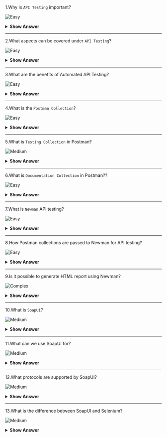 1.Why is `API Testing` important?

![Easy](https://raw.githubusercontent.com/revaturelabs/interviewquestions/aef8eff919a3b083089641381ed9a9101ed21fba/ComplexityTags/simple%20(2).svg)

<details markdown="1">
<summary><b>Show Answer</b></summary>
<blockquote markdown="1">

- API Testing is important for ensuring that the API which we built performs as expected when faced with a wide variety of expected and unexpected requests.

</blockquote>
</details>
  
---

2.What aspects can be covered under `API Testing`?

![Easy](https://raw.githubusercontent.com/revaturelabs/interviewquestions/aef8eff919a3b083089641381ed9a9101ed21fba/ComplexityTags/simple%20(2).svg)

<details markdown="1">
<summary><b>Show Answer</b></summary>
<blockquote markdown="1">

API testing can be done on the below aspects:
- `Functional Testing`: Checks API's functionality, takes payload in the form of JSON or XML and provides the response code and response body.
- `Load Testing`:  Checks the performance under the specific load and determines how much traffic the API can handle before being overloaded.
- `Security Testing`: Checks vulnerabilities like authentication and sensitive data is encrypted over HTTP and includes penetration testing validating authentication.

</blockquote>
</details>
  
---

3.What are the benefits of Automated API Testing?

![Easy](https://raw.githubusercontent.com/revaturelabs/interviewquestions/aef8eff919a3b083089641381ed9a9101ed21fba/ComplexityTags/simple%20(2).svg)

<details markdown="1"><summary><b> Show Answer</b></summary>

<blockquote markdown="1">

There are many benefits to automating API testing, including:
- **Improved accuracy**: Automated tests improves precision over manual testing.
- **Reduced cost**: Comparatively less expensive to run than manual tests.
- **Increased coverage**: Can cover a larger area of functionality than manual tests.
- **Faster feedback**: Quicker results than manual tests.
- **Easier maintenance**: Easier to maintain and update than manual tests.
- **Reduced human error**: Produce fewer errors than manual tests run by DevOps.

</blockquote>

</details>

---

4.What is the `Postman Collection`?

![Easy](https://raw.githubusercontent.com/revaturelabs/interviewquestions/aef8eff919a3b083089641381ed9a9101ed21fba/ComplexityTags/simple%20(2).svg)

<details markdown="1">
<summary><b>Show Answer</b></summary>
<blockquote markdown="1">

- `Postman Collection` is a tidy way to group our API requests together so you can save, reuse, and share them with others.
  
  
</blockquote>
</details>
  
---

5.What is `Testing Collection` in Postman?

![Medium](https://raw.githubusercontent.com/revaturelabs/interviewquestions/aef8eff919a3b083089641381ed9a9101ed21fba/ComplexityTags/Medium%20(2).svg)

<details markdown="1">
<summary><b>Show Answer</b></summary>
<blockquote markdown="1">

- Testing Collection in Postman is used for testing the behaviour of our API.
- We can communicate with other team members about how API functions or demonstrate the API’s behaviour under various circumstances.

</blockquote>
</details>
  
---
  
6.What is `Documentation Collection` in Postman??

![Easy](https://raw.githubusercontent.com/revaturelabs/interviewquestions/aef8eff919a3b083089641381ed9a9101ed21fba/ComplexityTags/simple%20(2).svg)

<details markdown="1"><summary><b> Show Answer</b></summary>

<blockquote markdown="1">

- Documentation Collection in Postman is used for documentation or showing others how to consume the API.
- Documentation should cover why the APIs used are important, and the how and why to use each endpoint, with examples.
     
</blockquote>

</details>

---

7.What is `Newman` API testing?
   
![Easy](https://raw.githubusercontent.com/revaturelabs/interviewquestions/aef8eff919a3b083089641381ed9a9101ed21fba/ComplexityTags/simple%20(2).svg)

<details markdown="1"><summary><b> Show Answer</b></summary>

<blockquote markdown="1">

- `Newman` is a command-line Collection Runner for Postman.
- We can run and test a Postman Collection directly from the command line.
- It's built with extensibility in mind and easily integrates with CI servers and build systems.
- Newman resides in the npm registry and on GitHub.

</blockquote>

</details>
  
---

8.How Postman collections are passed to Newman for API testing?
   
![Easy](https://raw.githubusercontent.com/revaturelabs/interviewquestions/aef8eff919a3b083089641381ed9a9101ed21fba/ComplexityTags/simple%20(2).svg)

<details markdown="1"><summary><b> Show Answer</b></summary>

<blockquote markdown="1">

- Newman expects or consumes the JSON version of the collection as input.
- It can be obtained by simply exporting the collection in JSON collection format from the postman or the URL of the Postman collection which is nothing but the same JSON that’s obtained by the collection export.

```
newman run {{collectionJsonPath}}
      OR
newman run {{collectionUrl}}
```

</blockquote>

</details>
  
---

9.Is it possible to generate HTML report using Newman?
   
![Complex](https://raw.githubusercontent.com/revaturelabs/interviewquestions/aef8eff919a3b083089641381ed9a9101ed21fba/ComplexityTags/Complex%20(2).svg)

<details markdown="1"><summary><b> Show Answer</b></summary>

<blockquote markdown="1">

- There are few custom node modules available for generating Newman test execution reports.
- First, we need to install the `newman-HTML-reporter` module.

```
npm install -g newman-reporter-html
```
- Once the node module is installed, it can be used along with the Newman run command as follows:

```
newman run Postman_Newman_Collection.json -e enVariable.json -r html
```
- The '-r' flag, indicates the newman-reporter-html module to be used with the Newman collection run.

</blockquote>

</details>
  
---

10.What is `SoapUI`?

![Medium](https://raw.githubusercontent.com/revaturelabs/interviewquestions/aef8eff919a3b083089641381ed9a9101ed21fba/ComplexityTags/Medium%20(2).svg)

<details markdown="1">
<summary><b>Show Answer</b></summary>
<blockquote markdown="1">

- `SoapUI` is a tool for testing Web Services; these can be the SOAP Web Services as well as RESTful Web Services or HTTP-based services.
- `SoapUI` is an Open Source and completely free tool with a commercial companion called `ReadyAPI` that has extra functionality for companies with mission-critical Web Services.

</blockquote>
</details>
  
---

11.What can we use SoapUI for?

![Medium](https://raw.githubusercontent.com/revaturelabs/interviewquestions/aef8eff919a3b083089641381ed9a9101ed21fba/ComplexityTags/Medium%20(2).svg)

<details markdown="1">
<summary><b>Show Answer</b></summary>
<blockquote markdown="1">

- SoapUI can be used for complete RESTful API and SOAP Web Service testing.
- We can do Functional Testing, Performance Testing, Interoperability Testing & Regression Testing etc using SoapUI.
- Using SoapUI we can-
  - simulate Web Services.
  - record tests and use them Later.
  - create code stubs from the WSDL.
  - create REST specifications (WADL)from recorded communication.
  - Just right-click a functional test and run it as a load test.
  
</blockquote>
</details>
  
---

12.What protocols are supported by SoapUI?

![Medium](https://raw.githubusercontent.com/revaturelabs/interviewquestions/aef8eff919a3b083089641381ed9a9101ed21fba/ComplexityTags/Medium%20(2).svg)

<details markdown="1">
<summary><b>Show Answer</b></summary>
<blockquote markdown="1">

- SoapUI has the most comprehensive support for various protocols as shown below:
  ![SoapUI protocols](https://user-images.githubusercontent.com/110081175/200236666-56cd75e8-7256-4ed6-8f67-c34b4437bd0a.PNG)
  
</blockquote>
</details>
  
---

13.What is the difference between SoapUI and Selenium?

![Medium](https://raw.githubusercontent.com/revaturelabs/interviewquestions/aef8eff919a3b083089641381ed9a9101ed21fba/ComplexityTags/Medium%20(2).svg)

<details markdown="1">
<summary><b>Show Answer</b></summary>
<blockquote markdown="1">

|SoapUI                               |Selenium                           |
|-------------------------------------|-----------------------------------|
| SoapUI is NOT used for User Interface Testing.It is only used for WebAPI or WebService Testing | Selenium is used for User Interface Testing.|
| Capability to test the data sent and received between the web browser and a web server.Can test protocols/technologies such as REST, and SOAP.| Selenium cannot test protocols, but it can test the UI behaviour.|
| SoapUI is able to perform functional, load and Security Testing of the above-mentioned technologies.| Selenium can perform only Functional Testing.Performance Testing to some extent because we can track execution time with regards to the performance but cannot test multi-user and multi-tenancy.Selenium certainly cannot be used for security testing.|
|SoapUI is PROTOCOL Dependent and NOT browser dependent.| Selenium depends on the browser’s capabilities|

</blockquote>
</details>
